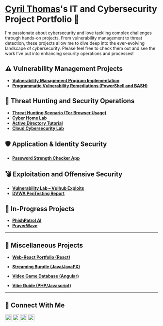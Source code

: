 # <a href="https://www.linkedin.com/in/cyrilkthomas/">Cyril Thomas</a>'s IT and Cybersecurity Project Portfolio 🔐

I'm passionate about cybersecurity and love tackling complex challenges through hands-on projects. From vulnerability management to threat detection, these projects allow me to dive deep into the ever-evolving landscape of cybersecurity. Please feel free to check them out and see the work I’ve put into enhancing security operations and processes!


## ⚠️ Vulnerability Management Projects

- **[Vulnerability Management Program Implementation](https://github.com/cyberwithcyril/vulnerability-management-project)**
- **[Programmatic Vulnerability Remediations (PowerShell and BASH)](https://github.com/cyberwithcyril/ProgrammaticRemediation/tree/main)**

## 🚨 Threat Hunting and Security Operations

- **[Threat Hunting Scenario (Tor Browser Usage)](https://github.com/cyberwithcyril/threat-hunting-scenario-tor)**
- **[Cyber Home Lab](https://github.com/cyberwithcyril/cybersecurity-home-lab)**
- **[Active Directory Tutorial](https://github.com/cyberwithcyril/activedirectorylab)**
- **[Cloud Cybersecurity Lab](https://github.com/cyberwithcyril/cybersecurity-cloud-lab)**  

 ## 🛡️ Application & Identity Security

- **[Password Strength Checker App](https://github.com/cyberwithcyril/PasswordStrengthChecker)**  

## 💣 Exploitation and Offensive Security

- **[Vulnerability Lab – Vulhub Exploits](https://github.com/cyberwithcyril/VulhubPenTestingReport)**
- **[DVWA PenTesting Report](https://github.com/cyberwithcyril/DVWA-PenTesting-Report)**  

## 🚧 In-Progress Projects

- **[PhishPatrol AI](https://github.com/cyberwithcyril/PhishPatrolAI)**  
- **[PrayerWave]()**
---

## 🧩 Miscellaneous Projects

- **[Web-React Portfolio (React)](https://github.com/cyberwithcyril/CurrentPortfolioReact)**  

- **[Streaming Bundle (Java/JavaFX)](https://github.com/cyberwithcyril/StreamBundleSystemJava)**
- **[Video Game Database (Angular)](https://github.com/cyberwithcyril/ng-video-game-db)**  
- **[Vibe Guide (PHP/Javascript)](https://github.com/cyberwithcyril/Vibe-Guide-Web-Application/blob/main/README.md)**  
 
 
<hr/>

## 🤳 Connect With Me

[<img align="left" alt="___________ | YouTube" width="22px" src="https://cdn.jsdelivr.net/npm/simple-icons@v3/icons/youtube.svg" />][youtube]
[<img align="left" alt="___________ | Twitter" width="22px" src="https://cdn.jsdelivr.net/npm/simple-icons@v3/icons/twitter.svg" />][twitter]
[<img align="left" alt="___________ | LinkedIn" width="22px" src="https://cdn.jsdelivr.net/npm/simple-icons@v3/icons/linkedin.svg" />][linkedin]
[<img align="left" alt="___________ | Instagram" width="22px" src="https://cdn.jsdelivr.net/npm/simple-icons@v3/icons/instagram.svg" />][instagram]

[twitter]: https://twitter.com/___________
[youtube]: https://www.youtube.com/c/___________
[instagram]: https://www.instagram.com/___________
[linkedin]: https://linkedin.com/in/cyrilkthomas

<!--
<img width="35" alt="image" src="https://github.com/user-attachments/assets/2f41c7cd-5ea8-4475-b451-a37161b6c3fb"> 
<img width="35" alt="image" src="https://github.com/user-attachments/assets/77649969-9910-4994-8b96-74a116cfb2a8">

-->
